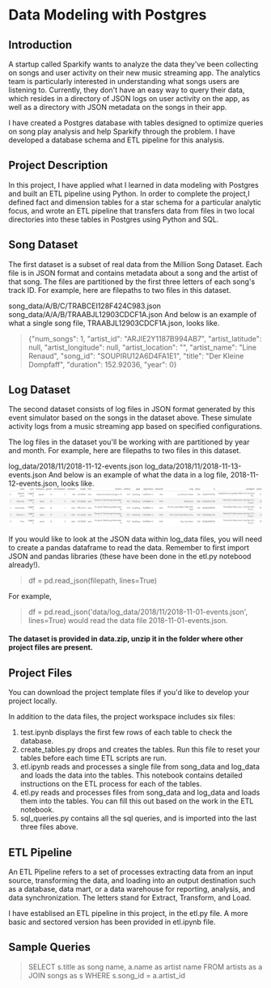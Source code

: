 # Data Modeling with Postgres
## Introduction
A startup called Sparkify wants to analyze the data they've been collecting on songs and user activity on their new music streaming app. The analytics team is particularly interested in understanding what songs users are listening to. Currently, they don't have an easy way to query their data, which resides in a directory of JSON logs on user activity on the app, as well as a directory with JSON metadata on the songs in their app.

I have created a Postgres database with tables designed to optimize queries on song play analysis and help Sparkify through the problem. I have developed a database schema and ETL pipeline for this analysis.

## Project Description
In this project, I have applied what I learned in data modeling with Postgres and built an ETL pipeline using Python. In order to complete the project,I defined fact and dimension tables for a star schema for a particular analytic focus, and wrote an ETL pipeline that transfers data from files in two local directories into these tables in Postgres using Python and SQL.

## Song Dataset
The first dataset is a subset of real data from the Million Song Dataset. Each file is in JSON format and contains metadata about a song and the artist of that song. The files are partitioned by the first three letters of each song's track ID. For example, here are filepaths to two files in this dataset.

song_data/A/B/C/TRABCEI128F424C983.json
song_data/A/A/B/TRAABJL12903CDCF1A.json
And below is an example of what a single song file, TRAABJL12903CDCF1A.json, looks like.

>{"num_songs": 1, "artist_id": "ARJIE2Y1187B994AB7", "artist_latitude": null, "artist_longitude": null, "artist_location": "", "artist_name": "Line Renaud", "song_id": "SOUPIRU12A6D4FA1E1", "title": "Der Kleine Dompfaff", "duration": 152.92036, "year": 0}
## Log Dataset
The second dataset consists of log files in JSON format generated by this event simulator based on the songs in the dataset above. These simulate activity logs from a music streaming app based on specified configurations.

The log files in the dataset you'll be working with are partitioned by year and month. For example, here are filepaths to two files in this dataset.

log_data/2018/11/2018-11-12-events.json
log_data/2018/11/2018-11-13-events.json
And below is an example of what the data in a log file, 2018-11-12-events.json, looks like.
![Log Data](log_data.PNG)

If you would like to look at the JSON data within log_data files, you will need to create a pandas dataframe to read the data. Remember to first import JSON and pandas libraries (these have been done in the etl.py notebood already!).

>df = pd.read_json(filepath, lines=True)

For example,
>df = pd.read_json('data/log_data/2018/11/2018-11-01-events.json', lines=True) would read the data file 2018-11-01-events.json.


#### The dataset is provided in data.zip, unzip it in the folder where other project files are present.


## Project Files
You can download the project template files if you'd like to develop your project locally.

In addition to the data files, the project workspace includes six files:

1. test.ipynb displays the first few rows of each table to check the database.
2. create_tables.py drops and creates the tables. Run this file to reset your tables before each time ETL scripts are run.
3. etl.ipynb reads and processes a single file from song_data and log_data and loads the data into the tables. This notebook contains detailed instructions on the ETL process for each of the tables.
4. etl.py reads and processes files from song_data and log_data and loads them into the tables. You can fill this out based on the work in the ETL notebook.
5. sql_queries.py contains all the sql queries, and is imported into the last three files above.

## ETL Pipeline

An ETL Pipeline refers to a set of processes extracting data from an input source, transforming the data, and loading into an output destination such as a database, data mart, or a data warehouse for reporting, analysis, and data synchronization. The letters stand for Extract, Transform, and Load.

I have establised an ETL pipeline in this project, in the etl.py file. A more basic and sectored version has been provided in etl.ipynb file.

## Sample Queries

>SELECT s.title as song name, a.name as artist name FROM artists as a JOIN songs as s WHERE s.song_id = a.artist_id
